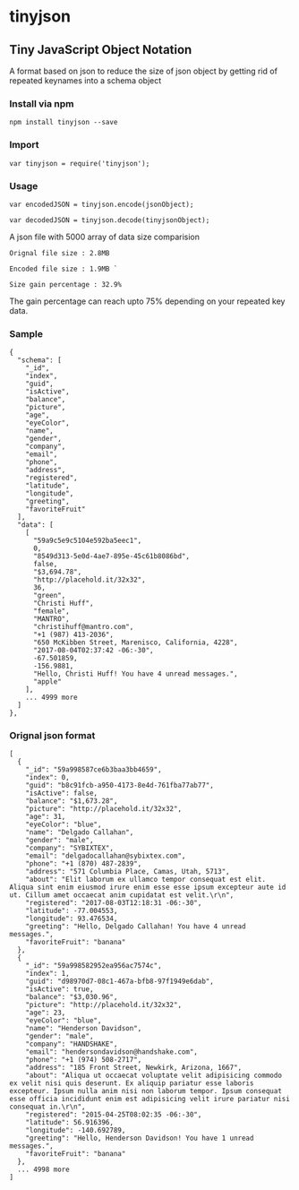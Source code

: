 # tinyjson
## Tiny JavaScript Object Notation
A format based on json to reduce the size of json object by getting rid of repeated keynames into a schema object

### Install via npm
`npm install tinyjson --save`

### Import
`var tinyjson = require('tinyjson');`

### Usage

`var encodedJSON = tinyjson.encode(jsonObject);`

`var decodedJSON = tinyjson.decode(tinyjsonObject);`

A json file with 5000 array of data size comparision

```
Orignal file size : 2.8MB 

Encoded file size : 1.9MB `

Size gain percentage : 32.9%
```
The gain percentage can reach upto 75% depending on your repeated key data.


### Sample
```
{
  "schema": [
    "_id",
    "index",
    "guid",
    "isActive",
    "balance",
    "picture",
    "age",
    "eyeColor",
    "name",
    "gender",
    "company",
    "email",
    "phone",
    "address",
    "registered",
    "latitude",
    "longitude",
    "greeting",
    "favoriteFruit"
  ],
  "data": [
    [
      "59a9c5e9c5104e592ba5eec1",
      0,
      "8549d313-5e0d-4ae7-895e-45c61b8086bd",
      false,
      "$3,694.78",
      "http://placehold.it/32x32",
      36,
      "green",
      "Christi Huff",
      "female",
      "MANTRO",
      "christihuff@mantro.com",
      "+1 (987) 413-2036",
      "650 McKibben Street, Marenisco, California, 4228",
      "2017-08-04T02:37:42 -06:-30",
      -67.501859,
      -156.9881,
      "Hello, Christi Huff! You have 4 unread messages.",
      "apple"
    ],
    ... 4999 more
  ]
},

```
### Orignal json format
```
[
  {
    "_id": "59a998587ce6b3baa3bb4659",
    "index": 0,
    "guid": "b8c91fcb-a950-4173-8e4d-761fba77ab77",
    "isActive": false,
    "balance": "$1,673.28",
    "picture": "http://placehold.it/32x32",
    "age": 31,
    "eyeColor": "blue",
    "name": "Delgado Callahan",
    "gender": "male",
    "company": "SYBIXTEX",
    "email": "delgadocallahan@sybixtex.com",
    "phone": "+1 (870) 487-2839",
    "address": "571 Columbia Place, Camas, Utah, 5713",
    "about": "Elit laborum ex ullamco tempor consequat est elit. Aliqua sint enim eiusmod irure enim esse esse ipsum excepteur aute id ut. Cillum amet occaecat anim cupidatat est velit.\r\n",
    "registered": "2017-08-03T12:18:31 -06:-30",
    "latitude": -77.004553,
    "longitude": 93.476534,
    "greeting": "Hello, Delgado Callahan! You have 4 unread messages.",
    "favoriteFruit": "banana"
  },
  {
    "_id": "59a998582952ea956ac7574c",
    "index": 1,
    "guid": "d98970d7-08c1-467a-bfb8-97f1949e6dab",
    "isActive": true,
    "balance": "$3,030.96",
    "picture": "http://placehold.it/32x32",
    "age": 23,
    "eyeColor": "blue",
    "name": "Henderson Davidson",
    "gender": "male",
    "company": "HANDSHAKE",
    "email": "hendersondavidson@handshake.com",
    "phone": "+1 (974) 508-2717",
    "address": "185 Front Street, Newkirk, Arizona, 1667",
    "about": "Aliqua ut occaecat voluptate velit adipisicing commodo ex velit nisi quis deserunt. Ex aliquip pariatur esse laboris excepteur. Ipsum nulla anim nisi non laborum tempor. Ipsum consequat esse officia incididunt enim est adipisicing velit irure pariatur nisi consequat in.\r\n",
    "registered": "2015-04-25T08:02:35 -06:-30",
    "latitude": 56.916396,
    "longitude": -140.692789,
    "greeting": "Hello, Henderson Davidson! You have 1 unread messages.",
    "favoriteFruit": "banana"
  },
  ... 4998 more
]